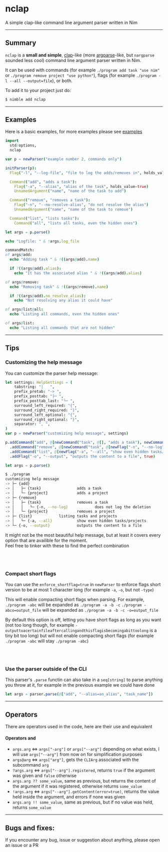 # nclap
A simple clap-like command line argument parser written in Nim

---

## Summary
`nclap` is a **small and simple**, [clap](https://github.com/clap-rs/clap)-like (more [argparse](https://docs.python.org/3/library/argparse.html)-like, but `nargparse` sounded less cool)
command line argument parser written in Nim.

It can be used with commands (for example `./program add task "use nim"` or `./program remove project "use python"`),
flags (for example `./program -l --all --output=file`), or both.

To add it to your project just do:
```sh
$ nimble add nclap
```

---

## Examples

Here is a basic examples, for more examples please see [examples](https://github.com/AinTEAsports/nclap/tree/main/examples)

```nim
import
  std/options,
  nclap

var p = newParser("example number 2, commands only")

initParser(p):
  Flag("-l", "--log-file", "file to log the adds/removes in", holds_value=true, default=some("/dev/null"))

  Command("add", "adds a task"):
    Flag("-a", "--alias", "alias of the task", holds_value=true)
    UnnamedArgument("name", "name of the task to add")

  Command("remove", "removes a task"):
    Flag("-n", "--no-resolve-alias", "do not resolve the alias")
    UnnamedArgument("name", "name of the task to remove")

  Command("list", "lists tasks"):
    Command("all", "lists all tasks, even the hidden ones")

let args = p.parse()

echo "Logfile: " & !args.log_file

commandMatch:
of args@add:
  echo "Adding task " & !((args@add).name)

  if ?((args@add).alias):
    echo "It has the associated alias " & !((args@add).alias)

of args@remove:
  echo "Removing task" & !((args@remove).name)

  if ?((args@add).no_resolve_alias):
    echo "Not resolving any alias it could have"

of args@list@all:
  echo "Listing all commands, even the hidden ones"

of args@list:
  echo "Listing all commands that are not hidden"
```

---

## Tips

### Customizing the help message
You can customize the parser help message:
```nim
let settings: HelpSettings = (
    tabstring: "│   ",
    prefix_pretab: "-> ",
    prefix_posttab: "├─ ",
    prefix_posttab_last: "└─ ",
    surround_left_required: "{",
    surround_right_required: "}",
    surround_left_optional: "{",
    surround_right_optional: "}",
    separator: ", ",
)
var p = newParser("customizing help message", settings)

p.addCommand("add", @[newCommand("task", @[], "adds a task"), newCommand("project", @[], "adds a project")], "")
  .addCommand("remove", @[newCommand("task", @[newFlag("-n", "--no-log", "does not log the deletion")], "removes a task"), newCommand("project", @[], "removes a project")], "")
  .addCommand("list", @[newFlag("-a", "--all", "show even hidden tasks/projects")], "listing tasks and projects")
  .addFlag("-o", "--output", "outputs the content to a file", true)

let args = p.parse()
```
```sh
$ ./program
customizing help message
-> ├─ {add}
-> │   ├─ {task}                adds a task
-> │   └─ {project}             adds a project
-> ├─ {remove}
-> │   ├─ {task}                removes a task
-> │   │   └─ {-n, --no-log}            does not log the deletion
-> │   └─ {project}             removes a project
-> ├─ {list}            listing tasks and projects
-> │   └─ {-a, --all}           show even hidden tasks/projects
-> └─ {-o, --output}            outputs the content to a file
```
It might not be the most beautiful help message, but at least it covers every option that are availible
for the moment.<br>
Feel free to tinker with these to find the perfect combination

<br>
<br>

### Compact short flags
You can use the `enforce_shortflag=true` in `newParser` to enforce flags short version to be at most 1 character long
(for example `-a`, `-o`, but not `-type`)

This will enable compacting short flags when parsing.
For example, `./program -abc` will be expanded as `./program -a -b -c`
`./program -abco=output_file` will be expanded as `./program -a -b -c -o=output_file`

By default this option is off, letting you have short flags as long as you want
(not too long though, for example `-outputtoacertainfileaftercallingandthisflagisbecomingabittoolong` is a tiny bit too long)
but will not enable compacting short flags (for example `./program -abc` will stay `./program -abc`)

<br>
<br>

### Use the parser outside of the CLI
This parser's `.parse` functin can also take in a `seq[string]` to parse anything you throw at it, for example in the previous example we could have done
```nim
let args = parser.parse(@["add", "--alias=an_alias", "task_name"])
```

---
## Operators
There are operators used in the code, here are their use and equivalent


#### Operators and
- `args.arg` <=> `args["-arg"]` or `args["--arg"]` depending on what exists, I will use `args["--arg"]` from now on for simplification purposes
- `args@arg` <=> `args["arg"]`, gets the `CLIArg` associated with the subcommand `arg`
- `?args.arg` <=> `args["--arg"].registered`, returns `true` if the argument was given and `false` otherwise
- `args.arg ?? some_value`, same as previous, but returns the content of the argument if it was registered, otherwise returns `some_value`
- `!args.arg` <=> `args["--arg"].getContent(error=true)`, returns the value held inside the argument, and errors if none was given
- `args.arg !! some_value`, same as previous, but if no value was held, returns `some_value`

---

## Bugs and fixes:
If you encounter any bug, issue or suggestion about anything, please open an issue or a PR
